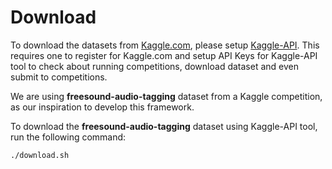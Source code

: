 # Download

To download the datasets from [Kaggle.com](https://www.kaggle.com/), please setup [Kaggle-API](https://github.com/Kaggle/kaggle-api). This requires one to register for Kaggle.com and setup API Keys for Kaggle-API tool to check about running competitions, download dataset and even submit to competitions.


We are using **freesound-audio-tagging** dataset from a Kaggle competition, as our inspiration to develop this framework. 

To download the **freesound-audio-tagging** dataset using Kaggle-API tool, run the following command:

```
./download.sh
```
